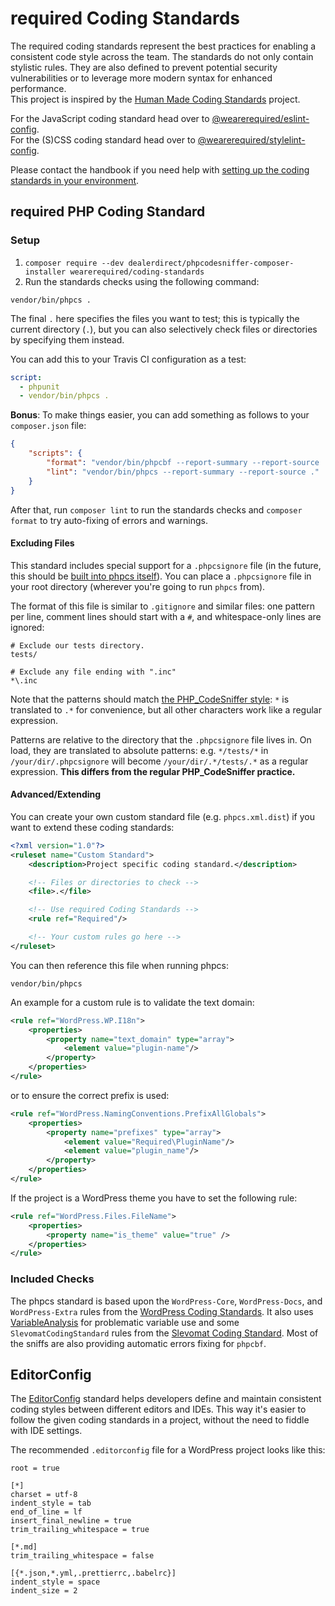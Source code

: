 # required Coding Standards

The required coding standards represent the best practices for enabling a consistent code style across the team. The standards do not only contain stylistic rules. They are also defined to prevent potential security vulnerabilities or to leverage more modern syntax for enhanced performance.  
This project is inspired by the [Human Made Coding Standards](https://github.com/humanmade/coding-standards) project.

For the JavaScript coding standard head over to [@wearerequired/eslint-config](packages/eslint-config).  
For the (S)CSS coding standard head over to [@wearerequired/stylelint-config](packages/stylelint-config).

Please contact the handbook if you need help with [setting up the coding standards in your environment](https://handbook.required.com/development/coding-standards/).

## required PHP Coding Standard

### Setup

1. `composer require --dev dealerdirect/phpcodesniffer-composer-installer wearerequired/coding-standards`
2. Run the standards checks using the following command:

```
vendor/bin/phpcs .
```

The final `.` here specifies the files you want to test; this is typically the current directory (`.`), but you can also selectively check files or directories by specifying them instead.

You can add this to your Travis CI configuration as a test:

```yaml
script:
  - phpunit
  - vendor/bin/phpcs .
```

**Bonus**: To make things easier, you can add something as follows to your `composer.json` file:

```json
{
	"scripts": {
		"format": "vendor/bin/phpcbf --report-summary --report-source .",
		"lint": "vendor/bin/phpcs --report-summary --report-source ."
	}
}
```

After that, run `composer lint` to run the standards checks and `composer format` to try auto-fixing of errors and warnings.

#### Excluding Files

This standard includes special support for a `.phpcsignore` file (in the future, this should be [built into phpcs itself](https://github.com/squizlabs/PHP_CodeSniffer/issues/1884)). You can place a `.phpcsignore` file in your root directory (wherever you're going to run `phpcs` from).

The format of this file is similar to `.gitignore` and similar files: one pattern per line, comment lines should start with a `#`, and whitespace-only lines are ignored:

```
# Exclude our tests directory.
tests/

# Exclude any file ending with ".inc"
*\.inc
```

Note that the patterns should match [the PHP_CodeSniffer style](https://github.com/squizlabs/PHP_CodeSniffer/wiki/Advanced-Usage#ignoring-files-and-folders): `*` is translated to `.*` for convenience, but all other characters work like a regular expression.

Patterns are relative to the directory that the `.phpcsignore` file lives in. On load, they are translated to absolute patterns: e.g. `*/tests/*` in `/your/dir/.phpcsignore` will become `/your/dir/.*/tests/.*` as a regular expression. **This differs from the regular PHP_CodeSniffer practice.**

#### Advanced/Extending

You can create your own custom standard file (e.g. `phpcs.xml.dist`) if you want to extend these coding standards:

```xml
<?xml version="1.0"?>
<ruleset name="Custom Standard">
	<description>Project specific coding standard.</description>

	<!-- Files or directories to check -->
	<file>.</file>

	<!-- Use required Coding Standards -->
	<rule ref="Required"/>

	<!-- Your custom rules go here -->
</ruleset>
```

You can then reference this file when running phpcs:

```
vendor/bin/phpcs
```

An example for a custom rule is to validate the text domain:

```xml
<rule ref="WordPress.WP.I18n">
	<properties>
		<property name="text_domain" type="array">
			<element value="plugin-name"/>
		</property>
	</properties>
</rule>
```

or to ensure the correct prefix is used:

```xml
<rule ref="WordPress.NamingConventions.PrefixAllGlobals">
	<properties>
		<property name="prefixes" type="array">
			<element value="Required\PluginName"/>
			<element value="plugin_name"/>
		</property>
	</properties>
</rule>
```

If the project is a WordPress theme you have to set the following rule:

```xml
<rule ref="WordPress.Files.FileName">
	<properties>
		<property name="is_theme" value="true" />
	</properties>
</rule>
```

### Included Checks

The phpcs standard is based upon the `WordPress-Core`, `WordPress-Docs`, and `WordPress-Extra` rules from the [WordPress Coding Standards](https://github.com/WordPress-Coding-Standards/WordPress-Coding-Standards). It also uses [VariableAnalysis](https://github.com/sirbrillig/phpcs-variable-analysis) for problematic variable use and some `SlevomatCodingStandard` rules from the [Slevomat Coding Standard](https://github.com/slevomat/coding-standard). Most of the sniffs are also providing automatic errors fixing for `phpcbf`.


## EditorConfig

The [EditorConfig](https://editorconfig.org/) standard helps developers define and maintain consistent coding styles between different editors and IDEs. This way it's easier to follow the given coding standards in a project, without the need to fiddle with IDE settings.

The recommended `.editorconfig` file for a WordPress project looks like this:

```editorconfig
root = true

[*]
charset = utf-8
indent_style = tab
end_of_line = lf
insert_final_newline = true
trim_trailing_whitespace = true

[*.md]
trim_trailing_whitespace = false

[{*.json,*.yml,.prettierrc,.babelrc}]
indent_style = space
indent_size = 2
```
